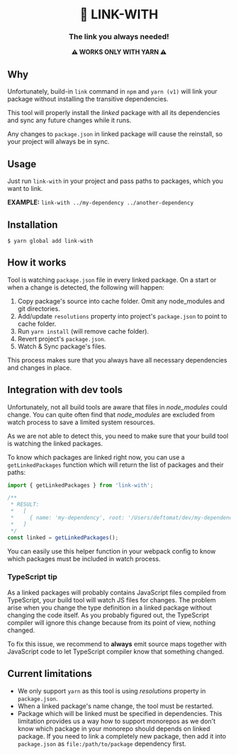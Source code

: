 <h1 align="center">🔗 LINK-WITH</h1>

<h3 align="center">The link you always needed!</h3>

<p align="center"><strong>⚠️ WORKS ONLY WITH YARN ⚠️</strong></p>

## Why

Unfortunately, build-in `link` command in `npm` and `yarn (v1)` will link your package without
installing the transitive dependencies.

This tool will properly install the _linked_ package with all its dependencies and sync any future changes while it runs.

Any changes to `package.json` in linked package will cause the reinstall,
so your project will always be in sync.

## Usage

Just run `link-with` in your project and pass paths to packages, which you want to link.

**EXAMPLE:** `link-with ../my-dependency ../another-dependency`

## Installation

```
$ yarn global add link-with
```

## How it works

Tool is watching `package.json` file in every linked package. On a start or when a change is detected, the following will happen:

1. Copy package's source into cache folder. Omit any node_modules and git directories.
2. Add/update `resolutions` property into project's `package.json` to point to cache folder.
3. Run `yarn install` (will remove cache folder).
4. Revert project's `package.json`.
5. Watch & Sync package's files.

This process makes sure that you always have all necessary dependencies and changes in place.

## Integration with dev tools

Unfortunately, not all build tools are aware that files in _node_modules_ could change.
You can quite often find that _node_modules_ are excluded from watch process to save a limited system resources.

As we are not able to detect this, you need to make sure that your build tool is watching
the linked packages.

To know which packages are linked right now, you can use a `getLinkedPackages` function which will return the list of packages and their paths:

```js
import { getLinkedPackages } from 'link-with';

/**
 * RESULT:
 *   [
 *     { name: 'my-dependency', root: '/Users/deftomat/dev/my-dependency' }
 *   ]
 */
const linked = getLinkedPackages();
```

You can easily use this helper function in your webpack config to know which packages must be included in watch process.

### TypeScript tip

As a linked packages will probably contains JavaScript files compiled from TypeScript, your build tool will watch JS files for changes. The problem arise when you change the type definition in a linked package without changing the code itself. As you probably figured out, the TypeScript compiler will ignore this change because from its point of view, nothing changed.

To fix this issue, we recommend to **always** emit source maps together with JavaScript code to let TypeScript compiler know that something changed.

## Current limitations

- We only support `yarn` as this tool is using _resolutions_ property in `package.json`.
- When a linked package's name change, the tool must be restarted.
- Package which will be linked must be specified in dependencies.
  This limitation provides us a way how to support monorepos as we don't know which package in your monorepo should depends on linked package. If you need to link a completely new package, then add it into `package.json` as `file:/path/to/package` dependency first.

